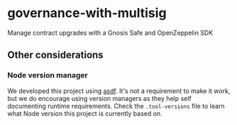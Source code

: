 # governance-with-multisig
Manage contract upgrades with a Gnosis Safe and OpenZeppelin SDK

## Other considerations

### Node version manager

We developed this project using [asdf](https://asdf-vm.com/#/). It's not a requirement to make it work, but we do encourage using version managers as they help self documenting runtime requirements. Check the `.tool-versions` file to learn what Node version this project is currently based on.
